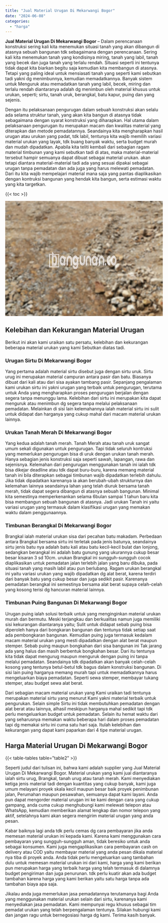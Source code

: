 ```yaml
---
title: "Jual Material Urugan Di Mekarwangi Bogor"
date: "2024-06-08"
categories: 
  - "harga"
---
```


**Jual Material Urugan Di Mekarwangi Bogor** – Dalam perencanaan konstruksi sering kali kita menemukan situasi tanah yang akan dibangun di atasnya sebuah bangunan tdk sebagaimana dengan perencanaan. Sering kali kita menemukan tanah yang kondisinya miring, tanah yang labil, tanah yang becek dan juga tanah yang terlalu rendah. Situasi seperti ini tentunya tidak dapat kita biarkan begitu saja kemudian kita membangun di atasnya. Tetapi yang paling ideal untuk mensiasati tanah yang seperti kami sebutkan tadi yakni dg menimbunnya, kemudian memadatkannya. Banyak sistem untuk Menguruk atau memadatkan tanah yang labil, becek, miring dan terlalu rendah diantaranya adalah dg menimbun oleh material khusus untuk urukan, seperti; sirtu, tanah uruk, berangkal, batu kapur, puing dan yang sejenis.

Dengan itu pelaksanaan pengurugan dalam sebuah konstruksi akan selalu ada selama struktur tanah, yang akan kita bangun di atasnya tidak sebagaimana dengan syarat konstruksi yang diharapkan. Hal utama dalam pelaksanaan pengurugan itu merupakan macam dan kwalitas material yang diterapkan dan metode pemadatannya. Seandainya kita mengharapkan hasil urugan atau urukan yang padat, tdk labil, tentunya kita wajib memilih variasi material urukan yang layak, tdk buang banyak waktu, serta budget murah dan mudah dipadatkan. Apabila kita teliti kembali dari sebagian ragam material timbunan yang kami sebutkan tadi di atas, maka material-material tersebut hampir semuanya dapat dibuat sebagai material urukan. akan tetapi diantara material-material tadi ada yang sesuai dipakai sebagai urugan tanpa pemadatan dan ada juga yang harus melewati pemadatan. Dari itu kita wajib mempelajari material mana saja yang pantas diaplikasikan dengan kontruksi bangunan yang hendak kita bangun, serta estimasi waktu yang kita targetkan.

{{< toc >}}

![Jual Material Urugan Di Mekarwangi Bogor](/images/jual-urugan-37.png)

## Kelebihan dan Kekurangan Material Urugan

Berikut ini akan kami uraikan satu persatu, kelebihan dan kekurangan beberapa material urukan yang kami Sebutkan diatas tadi.

### Urugan Sirtu Di Mekarwangi Bogor

Yang pertama adalah material sirtu disebut juga dengan sirtu uruk. Sirtu urug ini merupakan material campuran antara pasir dan batu. Biasanya dibuat dari kali atau dari sisa ayakan tambang pasir. Sepanjang pengalaman kami urukan sirtu ini yakni urugan yang terbaik untuk pengurugan, terutama untuk Anda yang mengharapkan proses pengurugan berjalan dengan segera tanpa menunggu lama. Kelebihan dari sirtu ini merupakan kita dapat menguruk atau menimbun dg segera tanpa melalui pelaksanaan pemadatan. Melainkan di sisi lain kelemahannya ialah material sirtu ini sulit untuk didapat dan harganya yang cukup mahal dari macam material urukan lainnya.

### Urukan Tanah Merah Di Mekarwangi Bogor

Yang kedua adalah tanah merah. Tanah Merah atau tanah uruk sangat umum sekali digunakan untuk pengurugan. Tapi tidak seluruh kontruksi yang memerlukan pengurugan bisa di uruk dengan urukan tanah merah. Hanya sebagian jenis konstruksi saja seperti sawah, lapangan, rawa dan sejenisnya. Kelemahan dari pengurugan menggunakan tanah ini ialah tdk bisa dikejar deadline atau tdk dapat buru-buru, karena memang material tanah ini bila diterapkan sebagai timbunan wajib dipadatkan terlebih dahulu. Jika tidak dipadatkan karenanya ia akan berubah-ubah strukturnya dan kelemahan lainnya seandainya lahan yang telah diuruk bersama tanah merah, tidak dapat segera dibangun di atasnya sebuah bangunan. Minimal kita semestinya memperkenankan selama 6bulan sampai 1 tahun baru kita bisa membangun sebuah bangunan di atasnya. Jadi urukan Tanah ini yaitu variasi urugan yang termasuk dalam klasifikasi urugan yang memakan waktu dalam penggunaannya.

### Timbunan Berangkal Di Mekarwangi Bogor

Brangkal ialah material urukan sisa dari pecahan batu makadam. Perbedaan antara Brangkal bersama sirtu ini terletak pada jenis batunya, seandainya sirtu jenis batu nya adalah batu kali atau batu kecil-kecil bulat dan lonjong, sedangkan berangkal ini adalah batu gunung yang ukurannya cukup besar besar kisaran 3 sd 10cm. urukan Brangkal ini sungguh-sungguh cocok diaplikasikan untuk pemadatan jalan terlebih jalan yang baru dibuka, pada situasi tanah yang masih labil atau pun berlubang. Ragam urukan berangkal ini yaitu variasi urukan yang wajib dipadatkan dg alat berat, karena terdiri dari banyak batu yang cukup besar dan juga sedikit pasir. Karenanya pemadatan berangkal ini semestinya bersama alat berat supaya celah-celah yang kosong terisi dg hancuran material lainnya.

### Timbunan Puing Bangunan Di Mekarwangi Bogor

Urugan puing ialah solusi terbaik untuk yang menginginkan material urukan murah dan bermutu. Meski terjangkau dan berkualitas namun juga memiliki sisi kekurangan diantaranya yaitu; Sulit untuk didapat sebab puing bisa diperoleh hanya dari bongkaran bangunan dan tentunya tidak setiap saat ada pembongkaran bangunan. Kemudian puing juga termasuk kedalam macam material urukan yang mesti dipadatkan dengan alat berat maupun stemper. Sebab puing maupun bongkahan dari sisa bangunan ini Tak jarang ada yang halus dan masih berbentuk bongkahan besar. Dari itu tentunya kita tidak dapat mengurug maupun menguruk dengan puing ini tanpa melalui pemadatan. Seandainya tdk dipadatkan akan banyak celah-celah kosong yang tentunya betul-betul tdk bagus dalam konstruksi bangunan. Di sisi lain puing harganya memang murah tapi untuk memadatkannya harus mengeluarkan biaya pemadatan. Seperti sewa stemper, membayar tukang stemper, atau budget sewa alat berat.

Dari sebagian macam material urukan yang Kami uraikan tadi tentunya merupakan material sirtu yang menurut Kami yakni material terbaik untuk pengurukan. Selain simple Sirtu ini tidak membutuhkan pemadatan dengan alat berat atau lainnya, alhasil meskipun harganya mahal sedikit tapi tdk perlu mengeluarkan budget untuk pemadatan. Selain itu hemat waktu dari yang seharusnya memakan waktu beberapa hari dalam proses pemadatan tapi dg memakai sirtu ini cuma satu hari saja. Itulah kelebihan dan kekurangan yang dapat kami paparkan dari 4 tipe material urugan.

## Harga Material Urugan Di Mekarwangi Bogor

{{< table-tables table="table2" >}}

Seperti judul dari tulisan ini, bahwa kami adalah supplier yang Jual Material Urugan Di Mekarwangi Bogor. Material urukan yang kami jual diantaranya ialah sirtu urug, Brangkal, tanah urug atau tanah merah. Kami menyediakan ketiga jenis material tadi dengan kuantitas yang cukup banyak, kami juga umum melayani proyek skala kecil maupun besar baik proyek penimbunan jalan, Perumahan maupun pesawahan, semuanya dapat kami layani. Anda pun dapat mengorder material urugan ini ke kami dengan cara yang cukup gampang, anda cuma cukup menghubungi kami melewati telepon atau WhatsApp, kemudian memberikan alamat lengkap dan nomor telepon yang aktif, setelahnya kami akan segera mengirim material urugan yang anda pesan.

Kabar baiknya lagi anda tdk perlu cemas dg cara pembayaran jika anda memesan material urukan ini kepada kami. Karena kami menggunakan cara pembayaran yang sungguh-sungguh aman, tidak beresiko untuk anda sebagai konsumen. Kami juga mengaplikasikan cara pembayaran cash on delivery atau COD yaitu membayar material yang anda pesan dikala material nya tiba di proyek anda. Anda tidak perlu mengeluarkan uang tambahan dulu untuk memesan material urukan ini dari kami, harga yang kami berikan pun merupakan harga yang terbaik harga yang telah termasuk di dalamnya budget pengiriman dan juga penurunan. tdk perlu kuatir akan ada budget tambahan karena harga yang kami berikan yaitu satu harga tanpa ada tambahan biaya apa saja.

Jikalau anda juga memerlukan jasa pemadatannya terutamanya bagi Anda yang menggunakan material urukan selain dari sirtu, karenanya kami menyediakan jasa pemadatan. Kami mempunyai regu khusus sebagai tim pemadat urukan yang telah berpengalaman tentunya. Silakan hubungi kami dan jangan ragu untuk bernegosiasi harga dg kami. Terima kasih banyak.

